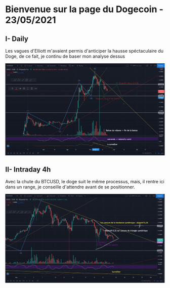 # Bienvenue sur la page du Dogecoin - 23/05/2021


## I- Daily 

Les vagues d'Elliott m'avaient permis d'anticiper la hausse spéctaculaire du Doge, de ce fait, je continu de baser mon analyse dessus 


![image](https://github.com/VlrTRD/analyse_technique/blob/Cryptomonnaies/DOGE/23-05-2021/Charts/Doge_Daily.png)

## II- Intraday 4h

Avec la chute du BTCUSD, le doge suit le même processus, mais, il rentre ici dans un range, je conseille d'attendre avant de se positionner.

![image](https://github.com/VlrTRD/analyse_technique/blob/Cryptomonnaies/DOGE/23-05-2021/Charts/Doge_Intraday_4h.png)
